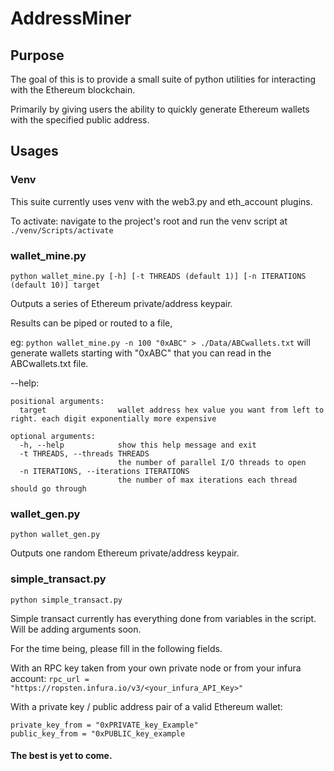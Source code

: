 # AddressMiner
## Purpose
The goal of this is to provide a small suite of python utilities for interacting with the Ethereum blockchain.

Primarily by giving users the ability to quickly generate Ethereum wallets with the specified public address.

## Usages
### Venv
This suite currently uses venv with the web3.py and eth_account plugins.

To activate: navigate to the project's root and run the venv script at ```./venv/Scripts/activate```

### wallet_mine.py
```python wallet_mine.py [-h] [-t THREADS (default 1)] [-n ITERATIONS (default 10)] target```

Outputs a series of Ethereum private/address keypair.

Results can be piped or routed to a file, 

eg: ```python wallet_mine.py -n 100 "0xABC" > ./Data/ABCwallets.txt```
will generate wallets starting with "0xABC" that you can read in the ABCwallets.txt file.

--help: 
```
positional arguments:
  target                wallet address hex value you want from left to right. each digit exponentially more expensive

optional arguments:
  -h, --help            show this help message and exit
  -t THREADS, --threads THREADS
                        the number of parallel I/O threads to open
  -n ITERATIONS, --iterations ITERATIONS
                        the number of max iterations each thread should go through
```

### wallet_gen.py
```python wallet_gen.py```

Outputs one random Ethereum private/address keypair.

### simple_transact.py
```python simple_transact.py```

Simple transact currently has everything done from variables in the script. Will be adding arguments soon.

For the time being, please fill in the following fields.

With an RPC key taken from your own private node or from your infura account:
```rpc_url = "https://ropsten.infura.io/v3/<your_infura_API_Key>"```

With a private key / public address pair of a valid Ethereum wallet:
```
private_key_from = "0xPRIVATE_key_Example"
public_key_from = "0xPUBLIC_key_example
```

#### The best is yet to come.